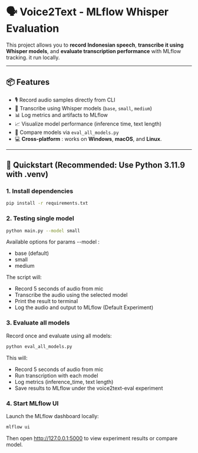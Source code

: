 # 🗣️ Voice2Text - MLflow Whisper Evaluation

This project allows you to **record Indonesian speech**, **transcribe it using Whisper models**, and **evaluate transcription performance** with MLflow tracking. it run locally.

---

## 📦 Features

- 🎙️ Record audio samples directly from CLI
- 🧠 Transcribe using Whisper models (`base`, `small`, `medium`)
- 📊 Log metrics and artifacts to MLflow
- 📈 Visualize model performance (inference time, text length)
- 🧪 Compare models via `eval_all_models.py`
- 💻 **Cross-platform** : works on **Windows**, **macOS**, and **Linux**.

---

## 🚀 Quickstart (Recommended: Use Python 3.11.9 with .venv)

### 1. Install dependencies

```bash
pip install -r requirements.txt
```

### 2. Testing single model

```bash
python main.py --model small
```

Available options for params --model :

- base (default)
- small
- medium

The script will:

- Record 5 seconds of audio from mic
- Transcribe the audio using the selected model
- Print the result to terminal
- Log the audio and output to MLflow (Default Experiment)

### 3. Evaluate all models

Record once and evaluate using all models:

```bash
python eval_all_models.py
```

This will:

- Record 5 seconds of audio from mic
- Run transcription with each model
- Log metrics (inference_time, text length)
- Save results to MLflow under the voice2text-eval experiment

### 4. Start MLflow UI

Launch the MLflow dashboard locally:

```bash
mlflow ui
```

Then open http://127.0.0.1:5000 to view experiment results or compare model.
